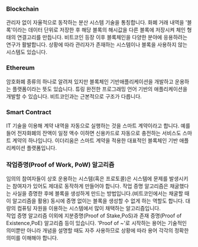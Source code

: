 ### Blockchain

 관리자 없이 자율적으로 동작하는 분산 시스템 기술을 통칭합니다. 화폐 거래 내역을 '블록'이라는 데이터 단위로 저장한 후 해당 블록의 해시값을 다른 블록에 저장시켜 체인 형태의 연결고리를 만듭니다. 
 비트코인 등장 이후 블록체인을 다양한 분야에 응용하려는 연구가 활발합니다. 상황에 따라 관리자가 존재하는 시스템이나 블록을 사용하지 않는 시스템도 있습니다.

### Ethereum

암호화폐 종류의 하나로 알려져 있지만 블록체인 기반애플리케이션을 개발하고 운용하는 플랫폼이라는 뜻도 있습니다. 튜링 완전한 프로그래밍 언어 기반의 애플리케이션을 개발할 수 있습니다. 비트코인과는 근본적으로 구조가 다릅니다.

### Smart Contract

IT 기술을 이용해 계약 내역을 자동으로 실행하는 것을 스마트 계약이라고 합니다. 예를 들어 전자화폐의 잔액이 일정 액수 이하면 신용카드로 자동으로 충전하는 서비스도 스마트 계약의 하나입니다. 이더리움은 스마트 계약을 적용한 대표적인 블록체인 기반 애플리케이션 플랫폼입니다.

### 작업증명(Proof of Work, PoW) 알고리즘

임의의 참여자들이 상호 운용하는 시스템(혹은 프로토콜)은 시스템에 문제를 발생시키는 참여자가 있어도 제대로 동작하게 만들어야 합니다.
작업 증명 알고리즘은 채굴했다는 사실을 증명한 후에 블록을 생성하게 만드는 방법입니다.(비트코인에서는 채굴할 때 이 알고리즘을 활용) 동시에 증명 없이는 블록을 생성할 수 없게 하는 역할도 합니다. 대량의 컴퓨팅 자원을 이용하는 시스템에서 많이 채택하는 알고리즘입니다.\
작업 증명 알고리즘 이외에 지분증명(Proof of Stake,PoS)과 존재 증명(Proof of Existence,PoE) 알고리즘 등이 있습니다.
'Proof of ~'로 시작하는 용어는 기술적인 의미뿐만 아니라 개념을 설명할 때도 자주 사용하므로 상황에 따라 용어 각각의 정확한 의미를 이해해야 합니다.




